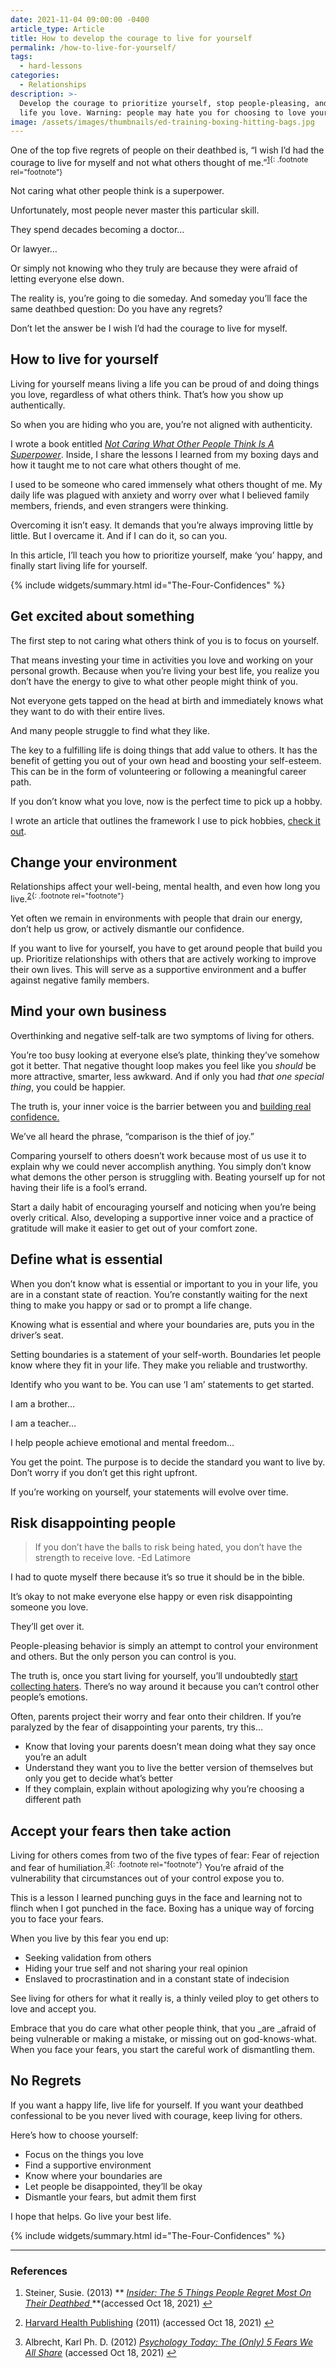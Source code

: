 ```yaml
---
date: 2021-11-04 09:00:00 -0400
article_type: Article
title: How to develop the courage to live for yourself
permalink: /how-to-live-for-yourself/
tags:
  - hard-lessons
categories:
  - Relationships
description: >-
  Develop the courage to prioritize yourself, stop people-pleasing, and live a
  life you love. Warning: people may hate you for choosing to love yourself. 
image: /assets/images/thumbnails/ed-training-boxing-hitting-bags.jpg
---
```

One of the top five regrets of people on their deathbed is, “I wish I’d had the courage to live for myself and not what others thought of me.”<sup>[1](#fn:1){: .footnote rel="footnote"}</sup>

Not caring what other people think is a superpower.

Unfortunately, most people never master this particular skill.

They spend decades becoming a doctor…

Or lawyer…

Or simply not knowing who they truly are because they were afraid of letting everyone else down.

The reality is, you’re going to die someday. And someday you’ll face the same deathbed question: Do you have any regrets?

Don’t let the answer be I wish I’d had the courage to live for myself.

## How to live for yourself

Living for yourself means living a life you can be proud of and doing things you love, regardless of what others think. That’s how you show up authentically.

So when you are hiding who you are, you’re not aligned with authenticity.

I wrote a book entitled *[Not Caring What Other People Think Is A Superpower](https://edlatimore.com/products/not-caring/)*. Inside, I share the lessons I learned from my boxing days and how it taught me to not care what others thought of me.

I used to be someone who cared immensely what others thought of me. My daily life was plagued with anxiety and worry over what I believed family members, friends, and even strangers were thinking.

Overcoming it isn’t easy. It demands that you’re always improving little by little. But I overcame it. And if I can do it, so can you.

In this article, I’ll teach you how to prioritize yourself, make ‘you’ happy, and finally start living life for yourself.

{% include widgets/summary.html id="The-Four-Confidences" %}

## Get excited about something

The first step to not caring what others think of you is to focus on yourself.

That means investing your time in activities you love and working on your personal growth. Because when you’re living your best life, you realize you don’t have the energy to give to what other people might think of you.

Not everyone gets tapped on the head at birth and immediately knows what they want to do with their entire lives.

And many people struggle to find what they like.

The key to a fulfilling life is doing things that add value to others. It has the benefit of getting you out of your own head and boosting your self-esteem. This can be in the form of volunteering or following a meaningful career path.

If you don’t know what you love, now is the perfect time to pick up a hobby.

I wrote an article that outlines the framework I use to pick hobbies, [check it out](https://edlatimore.com/hobbies-to-make-friends/).

## Change your environment

Relationships affect your well-being, mental health, and even how long you live.<sup>[2](#fn:2){: .footnote rel="footnote"}</sup>

Yet often we remain in environments with people that drain our energy, don’t help us grow, or actively dismantle our confidence.

If you want to live for yourself, you have to get around people that build you up. Prioritize relationships with others that are actively working to improve their own lives. This will serve as a supportive environment and a buffer against negative family members.

## Mind your own business

Overthinking and negative self-talk are two symptoms of living for others.

You’re too busy looking at everyone else’s plate, thinking they’ve somehow got it better. That negative thought loop makes you feel like you *should* be more attractive, smarter, less awkward. And if only you had *that one special thing*, you could be happier.

The truth is, your inner voice is the barrier between you and [building real confidence.](/resources/four-confidences/)

We’ve all heard the phrase, “comparison is the thief of joy.”

Comparing yourself to others doesn’t work because most of us use it to explain why we could never accomplish anything. You simply don’t know what demons the other person is struggling with. Beating yourself up for not having their life is a fool’s errand.

Start a daily habit of encouraging yourself and noticing when you’re being overly critical. Also, developing a supportive inner voice and a practice of gratitude will make it easier to get out of your comfort zone.

## Define what is essential

When you don’t know what is essential or important to you in your life, you are in a constant state of reaction. You’re constantly waiting for the next thing to make you happy or sad or to prompt a life change.

Knowing what is essential and where your boundaries are, puts you in the driver’s seat.

Setting boundaries is a statement of your self-worth. Boundaries let people know where they fit in your life. They make you reliable and trustworthy.

Identify who you want to be. You can use ‘I am’ statements to get started.

I am a brother…

I am a teacher…

I help people achieve emotional and mental freedom…

You get the point. The purpose is to decide the standard you want to live by. Don’t worry if you don’t get this right upfront.

If you’re working on yourself, your statements will evolve over time.

## Risk disappointing people

> If you don’t have the balls to risk being hated, you don’t have the strength to receive love. -Ed Latimore

I had to quote myself there because it’s so true it should be in the bible.

It’s okay to not make everyone else happy or even risk disappointing someone you love.

They’ll get over it.

People-pleasing behavior is simply an attempt to control your environment and others. But the only person you can control is you.

The truth is, once you start living for yourself, you’ll undoubtedly [start collecting haters](https://edlatimore.com/why-you-have-haters-even-if-you-arent-an-asshole/). There’s no way around it because you can’t control other people’s emotions.

Often, parents project their worry and fear onto their children. If you’re paralyzed by the fear of disappointing your parents, try this…

* Know that loving your parents doesn’t mean doing what they say once you’re an adult
* Understand they want you to live the better version of themselves but only you get to decide what’s better
* If they complain, explain without apologizing why you’re choosing a different path

## Accept your fears then take action

Living for others comes from two of the five types of fear: Fear of rejection and fear of humiliation.<sup>[3](#fn:3){: .footnote rel="footnote"}</sup> You’re afraid of the vulnerability that circumstances out of your control expose you to.

This is a lesson I learned punching guys in the face and learning not to flinch when I got punched in the face. Boxing has a unique way of forcing you to face your fears.

When you live by this fear you end up:

* Seeking validation from others
* Hiding your true self and not sharing your real opinion
* Enslaved to procrastination and in a constant state of indecision

See living for others for what it really is, a thinly veiled ploy to get others to love and accept you.

Embrace that you do care what other people think, that you \_are \_afraid of being vulnerable or making a mistake, or missing out on god-knows-what. When you face your fears, you start the careful work of dismantling them.

## No Regrets

If you want a happy life, live life for yourself. If you want your deathbed confessional to be you never lived with courage, keep living for others.

Here’s how to choose yourself:

* Focus on the things you love
* Find a supportive environment
* Know where your boundaries are
* Let people be disappointed, they’ll be okay
* Dismantle your fears, but admit them first

I hope that helps. Go live your best life.

{% include widgets/summary.html id="The-Four-Confidences" %}

---

### References

<div class="footnotes"><ol><li><p>Steiner, Susie. (2013) ** <em><a href="https://www.businessinsider.com/5-things-people-regret-on-their-deathbed-2013-12">Insider: The 5 Things People Regret Most On Their Deathbed </a></em>**(accessed Oct 18, 2021)&nbsp;<a class="reversefootnote" href="#fnref:1">↩</a></p></li><li><p><a href="https://www.health.harvard.edu/healthbeat/strengthen-relationships-for-longer-healthier-life#:~:text=Dozens%20of%20studies%20have%20shown,well%20as%20with%20increased%20mortality.">Harvard Health Publishing</a> (2011) (accessed Oct 18, 2021)&nbsp;<a class="reversefootnote" href="#fnref:2">↩</a></p></li><li><p>Albrecht, Karl Ph. D. (2012) <em><a href="https://www.psychologytoday.com/ca/blog/brainsnacks/201203/the-only-5-fears-we-all-share">Psychology Today: The (Only) 5 Fears We All Share</a></em> (accessed Oct 18, 2021)&nbsp;<a class="reversefootnote" href="#fnref:3">↩</a></p></li></ol></div>